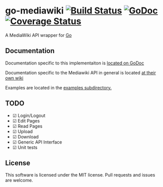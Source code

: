 go-mediawiki [![Build Status](https://drone.io/github.com/sadbox/go-mediawiki/status.png)](https://drone.io/github.com/sadbox/go-mediawiki/latest) [![GoDoc](https://godoc.org/github.com/sadbox/go-mediawiki?status.png)](http://godoc.org/github.com/sadbox/go-mediawiki) [![Coverage Status](https://coveralls.io/repos/sadbox/go-mediawiki/badge.png?branch=master)](https://coveralls.io/r/sadbox/go-mediawiki?branch=master)
========
A MediaWiki API wrapper for [Go](http://golang.org/)

Documentation
-------------
Documentation specific to this implementaiton is [located on GoDoc](http://godoc.org/github.com/sadbox/go-mediawiki)

Documentation specific to the Mediawiki API in general is located [at their own wiki](http://www.mediawiki.org/wiki/API:Main_page)

Examples are located in the [examples subdirectory.](/examples)


TODO
----
- ☑ Login/Logout
- ☑ Edit Pages
- ☑ Read Pages
- ☑ Upload
- ☑ Download
- ☑ Generic API Interface
- ☑ Unit tests

License
-------
This software is licensed under the MIT license. Pull requests and issues are welcome.
